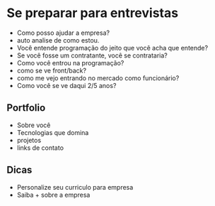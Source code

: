 # Se preparar para entrevistas

- Como posso ajudar a empresa?
- auto analise de como estou.
- Você entende programação do jeito que você acha que entende?
- Se você fosse um contratante, você se contrataria?
- Como você entrou na programação?
- como se ve front/back?
- como me vejo entrando no mercado como funcionário?
- Como você se ve daqui 2/5 anos?
  

## Portfolio

- Sobre você  
- Tecnologias que domina  
- projetos  
- links de contato  

## Dicas

- Personalize seu curriculo para empresa
- Saiba + sobre a empresa